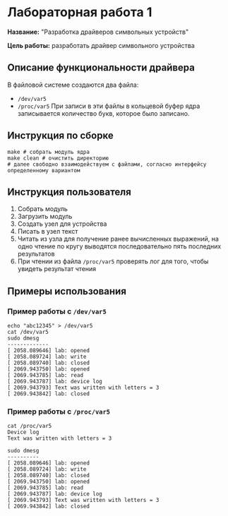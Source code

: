 # Лабораторная работа 1

**Название:** "Разработка драйверов символьных устройств"

**Цель работы:** разработать драйвер символьного устройства

## Описание функциональности драйвера

В файловой системе создаются два файла:
* `/dev/var5`
* `/proc/var5`
При записи в эти файлы в кольцевой буфер ядра записывается количество букв, которое было записано.


## Инструкция по сборке

```
make # собрать модуль ядра
make clean # очистить директорию
# далее свободно взаимодействуем с файлами, согласно интерфейсу определенному вариантом
```

## Инструкция пользователя

1. Собрать модуль
2. Загрузить модуль
3. Создать узел для устройства
4. Писать в узел текст
5. Читать из узла для получение ранее вычисленных выражений, на одно чтение по кругу выводятся последовательно пять последних результатов
6. При чтении из файла `/proc/var5` проверять лог для того, чтобы увидеть результат чтения

## Примеры использования

### Пример работы с `/dev/var5`
```
echo "abc12345" > /dev/var5
cat /dev/var5
sudo dmesg
-------------
[ 2058.089646] lab: opened
[ 2058.089724] lab: write
[ 2058.089740] lab: closed
[ 2069.943750] lab: opened
[ 2069.943785] lab: read
[ 2069.943787] lab: device log
[ 2069.943793] Text was written with letters = 3
[ 2069.943842] lab: closed
```

### Пример работы с `/proc/var5`
```
cat /proc/var5
Device log
Text was written with letters = 3

sudo dmesg
----------
[ 2058.089646] lab: opened
[ 2058.089724] lab: write
[ 2058.089740] lab: closed
[ 2069.943750] lab: opened
[ 2069.943785] lab: read
[ 2069.943787] lab: device log
[ 2069.943793] Text was written with letters = 3
[ 2069.943842] lab: closed
```

